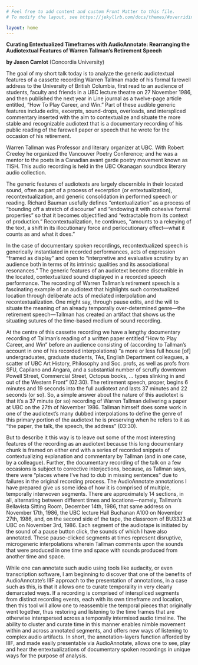 ```yaml
---
# Feel free to add content and custom Front Matter to this file.
# To modify the layout, see https://jekyllrb.com/docs/themes/#overriding-theme-defaults

layout: home
---
```


**Curating Entextualized Timeframes with AudioAnnotate: Rearranging the Audiotextual Features of Warren Tallman’s Retirement Speech**

**by Jason Camlot** (Concordia University)

The goal of my short talk today is to analyze the generic audiotextual features of a cassette recording Warren Tallman made of his formal farewell address to the University of British Columbia, first read to an audience of students, faculty and friends in a UBC lecture theatre on 27 November 1986, and then published the next year in Line journal as a twelve-page article entitled, “How To Play Career, and Win.” Part of these audible generic features include edits, excerpts, sound-drops, overloads, and interspliced commentary inserted with the aim to contextualize and situate the more stable and recognizable audiotext that is a documentary recording of his public reading of the farewell paper or speech that he wrote for the occasion of his retirement.

Warren Tallman was Professor and literary organizer at UBC. With Robert Creeley he organized the Vancouver Poetry Conference; and he was a mentor to the poets in a Canadian avant garde poetry movement known as TISH. This audio recording is held in the UBC Okanagan soundbox literary audio collection.

The generic features of audiotexts are largely discernible in their located sound, often as part of a process of excerption (or entextualization), recontextualization, and generic consolidation in performed speech or reading. Richard Bauman usefully defines “entextualization” as a process of “bounding off a stretch of discourse” and “endowing it with cohesive formal properties” so that it becomes objectified and “extractable from its context of production.” Recontextualization, he continues, “amounts to a rekeying of the text, a shift in its illocutionary force and perlocutionary effect—what it counts as and what it does.”

In the case of documentary spoken recordings, recontextualized speech is generically instantiated in recorded performances, acts of expression “framed as display” and open to “interpretive and evaluative scrutiny by an audience both in terms of its intrinsic qualities and its associational resonances.” The generic features of an audiotext become discernible in the located, contextualized sound displayed in a recorded speech performance. The recording of Warren Tallman’s retirement speech is a fascinating example of an audiotext that highlights such contextualized location through deliberate acts of mediated interpolation and recontextualization. One might say, through pause edits, and the will to situate the meaning of an already temporally over-determined genre—the retirement speech—Tallman has created an artifact that shows us the situating sutures of the time-based medium of sound recording.

At the centre of this cassette recording we have a lengthy documentary recording of Tallman’s reading of a written paper entitled “How to Play Career, and Win” before an audience consisting of (according to Tallman’s account in one of his recorded interpolations) “a more or less full house [of] undergraduates, graduate students, TAs, English Department colleagues, a scatter of UBC Art History, Philosophy and Soc. profs, as well as profs from SFU, Capilano and Angara, and a substantial number of scruffy downtown Powell Street, Commercial Street, Octopus books, … types slinking in and out of the Western Front” (02:30). The retirement speech, proper, begins 6 minutes and 19 seconds into the full audiotext and lasts 37 minutes and 22 seconds (or so). So, a simple answer about the nature of this audiotext is that it’s a 37 minute (or so) recording of Warren Tallman delivering a paper at UBC on the 27th of November 1986. Tallman himself does some work in one of the audiotext’s many dubbed interpolations to define the genre of this primary portion of the audiotext he is preserving when he refers to it as “the paper, the talk, the speech, the address” (03:30).

But to describe it this way is to leave out some of the most interesting features of the recording as an audiotext because this long documentary chunk is framed on either end with a series of recorded snippets of contextualizing explanation and commentary by Tallman (and in one case, by a colleague). Further, the documentary recording of the talk on a few occasions is subject to corrective interjections, because, as Tallman says, there were “places where I’ve had to dub in missing sentences” due to failures in the original recording process. The AudioAnnotate annotations I have prepared give us some idea of how it is comprised of multiple, temporally interwoven segments. There are approximately 14 sections, in all, alternating between different times and locations—namely, Tallman’s Bellavista Sitting Room, December 14th, 1986, that same address on November 17th, 1986, the UBC lecture Hall Buchanan A100 on November 27th, 1986, and, on the second side of the tape, the classroom of BU3323 at UBC on November 3rd, 1986. Each segment of the audiotape is initiated by the sound of a pause button click, the sounds of which I have also annotated. These pause-clicked segments at times represent disruptive, microgeneric interpolations wherein Tallman comments upon the sounds that were produced in one time and space with sounds produced from another time and space.

While one can annotate such audio using tools like audacity, or even transcription software, I am beginning to discover that one of the benefits of AudioAnnotate’s IIIF approach to the presentation of annotations, in a case such as this, is that it allows one to curate temporality in very clearly demarcated ways. If a recording is comprised of interspliced segments from distinct recording events, each with its own timeframe and location, then this tool will allow one to reassemble the temporal pieces that originally went together, thus restoring and listening to the time frames that are otherwise interspersed across a temporally intermixed audio timeline. The ability to cluster and curate time in this manner enables nimble movement within and across annotated segments, and offers new ways of listening to complex audio artifacts. In short, the annotation-layers function afforded by IIIF, and made easily presentable via AudioAnnotate, allows one to see, play and hear the entextualizations of documentary spoken recordings in unique ways for the purpose of analysis.
